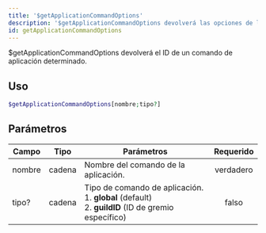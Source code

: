 ```yaml
---
title: '$getApplicationCommandOptions'
description: '$getApplicationCommandOptions devolverá las opciones de la aplicación de un comando determinado.'
id: getApplicationCommandOptions
---
```


$getApplicationCommandOptions devolverá el ID de un comando de aplicación determinado.

## Uso

```php
$getApplicationCommandOptions[nombre;tipo?]
```

## Parámetros

| Campo  | Tipo   | Parámetros                                                                                                                | Requerido |
| ------ | ------ | ------------------------------------------------------------------------------------------------------------------------- |:---------:|
| nombre | cadena | Nombre del comando de la aplicación.                                                                                      | verdadero |
| tipo?  | cadena | Tipo de comando de aplicación. <br /> 1. **global** (default) <br /> 2. **guildID** (ID de gremio específico) |   falso   |